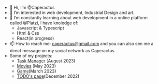 - 👋 Hi, I’m @Caperactus
- 👀 I’m interested in web development, Industrial Design and art.
- 🌱 I’m constantly learning about web development in a online platform called @Platzi, I have knoledge of:
  - Javascript & Typescript
  - Html & Css
  - React(in progress)
- 📫 How to reach me: caperactus@gmail.com and you  can also sen me a direct message on my social network as Caperactus.
- Some of my projects:
  - [Task Manager](https://caperactus.github.io/todo-appV2/) (August 2023)
  - [Movies](https://caperactus.github.io/my-movie-list-tmdb-api/) (May 2023)
  - [Game](https://caperactus.github.io/JS-Taller-Videogames/)(March 2023)
  - [TODO's page](https://caperactus.github.io/introduccion-a-react/)(December 2022)
